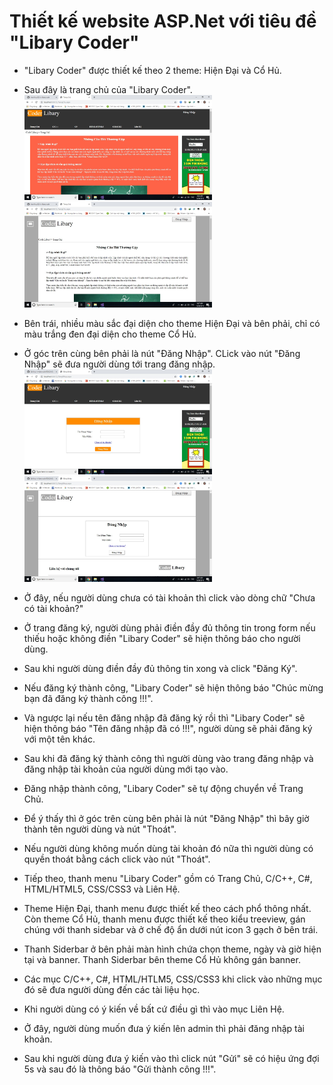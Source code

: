 # Thiết kế website ASP.Net với tiêu đề "Libary Coder"
* "Libary Coder" được thiết kế theo 2 theme: Hiện Đại và Cổ Hủ.
* Sau đây là trang chủ của "Libary Coder".<br/>
<img src="image/hd1.jpg" width="300px" height="auto"/><img src="image/ch1.jpg" width="300px" height="auto"/>

* Bên trái, nhiều màu sắc đại diện cho theme Hiện Đại và bên phải, chỉ có màu trắng đen đại diện cho theme Cổ Hủ.
* Ở góc trên cùng bên phải là nút "Đăng Nhập". CLick vào nút "Đăng Nhập" sẽ đưa người dùng tới trang đăng nhập.<br/>
<img src="image/hd2.jpg" width="300px" height="auto"/><img src="image/ch2.jpg" width="300px" height="auto"/>
* Ở đây, nếu người dùng chưa có tài khoản thì click vào dòng chữ "Chưa có tài khoản?"
* Ở trang đăng ký, người dùng phải điền đầy đủ thông tin trong form nếu thiếu hoặc không điền "Libary Coder" sẽ hiện thông báo cho người dùng.
* Sau khi người dùng điền đầy đủ thông tin xong và click "Đăng Ký".
* Nếu đăng ký thành công, "Libary Coder" sẽ hiện thông báo "Chúc mừng bạn đã đăng ký thành công !!!".
* Và ngược lại nếu tên đăng nhập đã đăng ký rồi thì "Libary Coder" sẽ hiện thông báo "Tên đăng nhập đã có !!!", người dùng sẽ phải đăng ký với một tên khác.
* Sau khi đã đăng ký thành công thì người dùng vào trang đăng nhập và đăng nhập tài khoản của người dùng mới tạo vào.
* Đăng nhập thành công, "Libary Coder" sẽ tự động chuyển về Trang Chủ.
* Để ý thấy thì ở góc trên cùng bên phải là nút "Đăng Nhập" thì bây giờ thành tên người dùng và nút "Thoát".
* Nếu người dùng không muốn dùng tài khoản đó nữa thì người dùng có quyền thoát bằng cách click vào nút "Thoát".
* Tiếp theo, thanh menu "Libary Coder" gồm có Trang Chủ, C/C++, C#, HTML/HTML5, CSS/CSS3 và Liên Hệ.
* Theme Hiện Đại, thanh menu được thiết kế theo cách phổ thông nhất. Còn theme Cổ Hủ, thanh menu được thiết kế theo kiểu treeview, gán chúng với thanh sidebar và ở chế độ ẩn dưới nút icon 3 gạch ở bên trái.
* Thanh Siderbar ở bên phải màn hình chứa chọn theme, ngày và giờ hiện tại và banner. Thanh Siderbar bên theme Cổ Hủ không gán banner.
* Các mục C/C++, C#, HTML/HTLM5, CSS/CSS3 khi click vào những mục đó sẽ đưa người dùng đến các tài liệu học.
* Khi người dùng có ý kiến về bất cứ điều gì thì vào mục Liên Hệ.
* Ở đây, người dùng muốn đưa ý kiến lên admin thì phải đăng nhập tài khoản.
* Sau khi người dùng đưa ý kiến vào thì click nút "Gửi" sẽ có hiệu ứng đợi 5s và sau đó là thông báo "Gửi thành công !!!".

